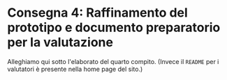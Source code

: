 # Consegna 4: Raffinamento del prototipo e documento preparatorio per la valutazione

Alleghiamo qui sotto l'elaborato del quarto compito. (Invece il `README` per i valutatori è presente nella home page del sito.)
